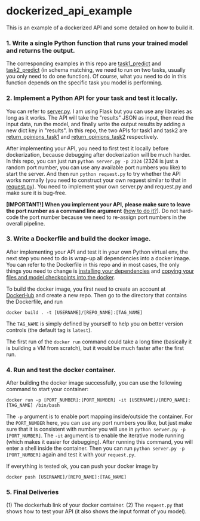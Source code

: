 # dockerized_api_example

This is an example of a dockerized API and some detailed on how to build it.

### 1. Write a single Python function that runs your trained model and returns the output. 

The corresponding examples in this repo are [task1_predict](https://github.com/zhangzx-uiuc/dockerized_api_example/blob/8d060619953dfcab452f49b9e4d5c39ac617b399/run.py#L320) and [task2_predict](https://github.com/zhangzx-uiuc/dockerized_api_example/blob/8d060619953dfcab452f49b9e4d5c39ac617b399/run.py#L390) (in schema matching, we need to run on two tasks, usually you only need to do one function). Of course, what you need to do in this function depends on the specific task you model is performing.

### 2. Implement a Python API for your task and test it locally.
You can refer to [server.py](https://github.com/zhangzx-uiuc/dockerized_api_example/blob/8d060619953dfcab452f49b9e4d5c39ac617b399/server.py). I am using Flask but you can use any libraries as long as it works. The API will take the "results" JSON as input, then read the input data, run the model, and finally write the output results by adding a new dict key in "results". In this repo, the two APIs for task1 and task2 are [return_opinions_task1](https://github.com/zhangzx-uiuc/dockerized_api_example/blob/8d060619953dfcab452f49b9e4d5c39ac617b399/server.py#L44) and [return_opinions_task2](https://github.com/zhangzx-uiuc/dockerized_api_example/blob/8d060619953dfcab452f49b9e4d5c39ac617b399/server.py#L61) respectively.

After implementing your API, you need to first test it locally before dockerization, because debugging after dockerization will be much harder. In this repo, you can just run `python server.py -p 2324` (2324 is just a random port number, you can use any available port numbers you like) to start the server. And then run `python request.py` to try whether the API works normally (you need to construct your own request similar to that in [request.py](https://github.com/zhangzx-uiuc/dockerized_api_example/blob/c238953b1e78c7ff028707cef98b65350927fa87/request.py)). You need to implement your own server.py and request.py and make sure it is bug-free.

**[IMPORTANT!] When you implement your API, please make sure to leave the port number as a command line argument** ([how to do it?](https://github.com/zhangzx-uiuc/dockerized_api_example/blob/b8c56e7b82df76cb2ad659d12b44d206129c4929/server.py#L81)). Do not hard-code the port number because we need to re-assign port numbers in the overall pipeline.

### 3. Write a Dockerfile and build the docker image.
After implementing your API and test it in your own Python virtual env, the next step you need to do is wrap-up all dependencies into a docker image. You can refer to the Dockerfile in this repo and in most cases, the only things you need to change is [installing your dependencies](https://github.com/zhangzx-uiuc/dockerized_api_example/blob/5f44406abdfe3d08a9d6eef20540b6111352ae42/Dockerfile#L13) and [copying your files and model checkpoints into the docker](https://github.com/zhangzx-uiuc/dockerized_api_example/blob/5f44406abdfe3d08a9d6eef20540b6111352ae42/Dockerfile#L25).

To build the docker image, you first need to create an account at [DockerHub](https://hub.docker.com/) and create a new repo. Then go to the directory that contains the Dockerfile, and run
```
docker build . -t [USERNAME]/[REPO_NAME]:[TAG_NAME]
```
The `TAG_NAME` is simply defined by yourself to help you on better version controls (the default tag is `latest`).

The first run of the `docker run` command could take a long time (basically it is building a VM from scratch), but it would be much faster after the first run. 

### 4. Run and test the docker container.
After building the docker image successfully, you can use the following command to start your container:
```
docker run -p [PORT_NUMBER]:[PORT_NUMBER] -it [USERNAME]/[REPO_NAME]:[TAG_NAME] /bin/bash
```
The `-p` argument is to enable port mapping inside/outside the container. For the `PORT_NUMBER` here, you can use any port numbers you like, but just make sure that it is consistent with number you will use in `python server.py -p [PORT_NUMBER]`. 
The `-it` argument is to enable the iterative mode running (which makes it easier for debugging). After running this command, you will enter a shell inside the container. Then you can run `python server.py -p [PORT_NUMBER]` again and test it with your `request.py`.

If everything is tested ok, you can push your docker image by
```
docker push [USERNAME]/[REPO_NAME]:[TAG_NAME]
```

### 5. Final Deliveries
(1) The dockerhub link of your docker container.
(2) The `request.py` that shows how to test your API (it also shows the input format of you model).
 


